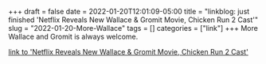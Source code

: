 +++draft = falsedate = 2022-01-20T12:01:09-05:00title = "linkblog: just finished 'Netflix Reveals New Wallace & Gromit Movie, Chicken Run 2 Cast'"slug = "2022-01-20-More-Wallace"tags = []categories = ["link"]+++More Wallace and Gromit is always welcome. [link to 'Netflix Reveals New Wallace & Gromit Movie, Chicken Run 2 Cast'](https://gizmodo.com/netflix-wallace-and-gromit-movie-chicken-run-2-cast-1848390926)